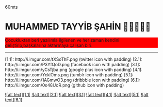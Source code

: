 60mts

<h1>MUHAMMED TAYYİB ŞAHİN  👨🏻‍💻🇹🇷 </h1>

  <p style="background-color:red"> Çocukluktan beri yazılımla ilgilenen ve her zaman kendini geliştirip,başkalarına aktarmaya çalışan biri.<p>
  
  <hr>
[1.1]: http://i.imgur.com/tXSoThF.png (twitter icon with padding)
[2.1]: http://i.imgur.com/P3YfQoD.png (facebook icon with padding)
[3.1]: http://i.imgur.com/yCsTjba.png (google plus icon with padding)
[4.1]: http://i.imgur.com/YckIOms.png (tumblr icon with padding)
[5.1]: http://i.imgur.com/1AGmwO3.png (dribbble icon with padding)
[6.1]: http://i.imgur.com/0o48UoR.png (github icon with padding)


[1]: http://www.twitter.com/6omts
[2]: http://www.facebook.com/60mts
[3]: https://plus.google.com/60mts
[4]: http://carlsed.tumblr.com
[5]: http://dribbble.com/carlsednaoui
[6]: http://www.github.com/carlsednaoui


[![alt text][1.1]][1]
[![alt text][2.1]][2]
[![alt text][3.1]][3]
[![alt text][4.1]][4]
[![alt text][5.1]][5]
[![alt text][6.1]][6]
